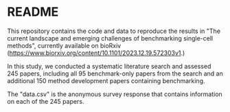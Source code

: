 # README

This repository contains the code and data to reproduce the results in "The current landscape and emerging challenges of benchmarking single-cell methods", currently available on bioRxiv (https://www.biorxiv.org/content/10.1101/2023.12.19.572303v1.)

In this study, we conducted a systematic literature search and assessed 245 papers, including all 95 benchmark-only papers from the search and an additional 150 method development papers containing benchmarking.

The "data.csv" is the anonymous survey response that contains information on each of the 245 papers. 
